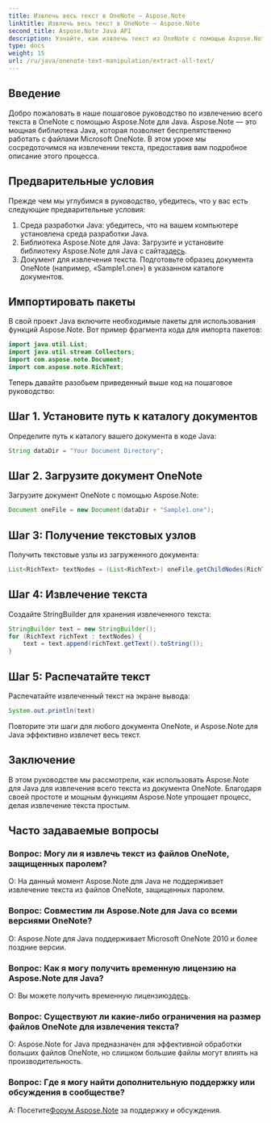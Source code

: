 ```yaml
---
title: Извлечь весь текст в OneNote — Aspose.Note
linktitle: Извлечь весь текст в OneNote — Aspose.Note
second_title: Aspose.Note Java API
description: Узнайте, как извлечь текст из OneNote с помощью Aspose.Note для Java. Подробное руководство с пошаговыми инструкциями по бесшовному извлечению текста.
type: docs
weight: 15
url: /ru/java/onenote-text-manipulation/extract-all-text/
---
```

## Введение
Добро пожаловать в наше пошаговое руководство по извлечению всего текста в OneNote с помощью Aspose.Note для Java. Aspose.Note — это мощная библиотека Java, которая позволяет беспрепятственно работать с файлами Microsoft OneNote. В этом уроке мы сосредоточимся на извлечении текста, предоставив вам подробное описание этого процесса.
## Предварительные условия
Прежде чем мы углубимся в руководство, убедитесь, что у вас есть следующие предварительные условия:
1. Среда разработки Java: убедитесь, что на вашем компьютере установлена среда разработки Java.
2.  Библиотека Aspose.Note для Java: Загрузите и установите библиотеку Aspose.Note для Java с сайта[здесь](https://releases.aspose.com/note/java/).
3. Документ для извлечения текста. Подготовьте образец документа OneNote (например, «Sample1.one») в указанном каталоге документов.
## Импортировать пакеты
В свой проект Java включите необходимые пакеты для использования функций Aspose.Note. Вот пример фрагмента кода для импорта пакетов:
```java
import java.util.List;
import java.util.stream.Collectors;
import com.aspose.note.Document;
import com.aspose.note.RichText;
```
Теперь давайте разобьем приведенный выше код на пошаговое руководство:
## Шаг 1. Установите путь к каталогу документов
Определите путь к каталогу вашего документа в коде Java:
```java
String dataDir = "Your Document Directory";
```
## Шаг 2. Загрузите документ OneNote
Загрузите документ OneNote с помощью Aspose.Note:
```java
Document oneFile = new Document(dataDir + "Sample1.one");
```
## Шаг 3: Получение текстовых узлов
Получить текстовые узлы из загруженного документа:
```java
List<RichText> textNodes = (List<RichText>) oneFile.getChildNodes(RichText.class);
```
## Шаг 4: Извлечение текста
Создайте StringBuilder для хранения извлеченного текста:
```java
StringBuilder text = new StringBuilder();
for (RichText richText : textNodes) {
    text = text.append(richText.getText().toString());
}
```
## Шаг 5: Распечатайте текст
Распечатайте извлеченный текст на экране вывода:
```java
System.out.println(text)
```
Повторите эти шаги для любого документа OneNote, и Aspose.Note для Java эффективно извлечет весь текст.
## Заключение
В этом руководстве мы рассмотрели, как использовать Aspose.Note для Java для извлечения всего текста из документа OneNote. Благодаря своей простоте и мощным функциям Aspose.Note упрощает процесс, делая извлечение текста простым.
## Часто задаваемые вопросы

### Вопрос: Могу ли я извлечь текст из файлов OneNote, защищенных паролем?
О: На данный момент Aspose.Note для Java не поддерживает извлечение текста из файлов OneNote, защищенных паролем.
### Вопрос: Совместим ли Aspose.Note для Java со всеми версиями OneNote?
О: Aspose.Note для Java поддерживает Microsoft OneNote 2010 и более поздние версии.
### Вопрос: Как я могу получить временную лицензию на Aspose.Note для Java?
 О: Вы можете получить временную лицензию[здесь](https://purchase.aspose.com/temporary-license/).
### Вопрос: Существуют ли какие-либо ограничения на размер файлов OneNote для извлечения текста?
О: Aspose.Note for Java предназначен для эффективной обработки больших файлов OneNote, но слишком большие файлы могут влиять на производительность.
### Вопрос: Где я могу найти дополнительную поддержку или обсуждения в сообществе?
 А: Посетите[Форум Aspose.Note](https://forum.aspose.com/c/note/28) за поддержку и обсуждения.